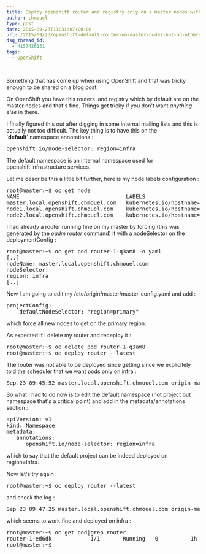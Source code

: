 ```yaml
---
title: Deploy openshift router and registry only on a master nodes with no others
author: chmouel
type: post
date: 2015-09-23T11:31:07+00:00
url: /2015/09/23/openshift-default-router-on-master-nodes-but-no-others/
dsq_thread_id:
  - 4157426131
tags:
  - OpenShift

---
```

Something that has come up when using OpenShift and that was tricky enough to be shared on a blog post.

On OpenShift you have this routers  and registry which by default are on the master nodes and that's fine. Things get tricky if you don't want _anything else_ in there.

I finally figured this out after digging in some internal mailing lists and this is actually not too difficult. The key thing is to have this on the '**default**' namespace annotations :

<pre>openshift.io/node-selector: region=infra</pre>

The default namespace is an internal namespace used for openshift infrastructure services.

Let me describe this a little bit further, here is my node labels configuration :

<pre>root@master:~$ oc get node
NAME                                 LABELS                                                                                STATUS    AGE
master.local.openshift.chmouel.com   kubernetes.io/hostname=master.local.openshift.chmouel.com,region=infra,zone=default   Ready     2d
node1.local.openshift.chmouel.com    kubernetes.io/hostname=node1.local.openshift.chmouel.com,region=primary,zone=west     Ready     2d
node2.local.openshift.chmouel.com    kubernetes.io/hostname=node2.local.openshift.chmouel.com,region=primary,zone=east     Ready     2d
</pre>

I had already a router running fine on my master by forcing (this was generated by the _oadm router_ command) it with a nodeSelector on the deploymentConfig :

<pre>root@master:~$ oc get pod router-1-q3am8 -o yaml
[..]
nodeName: master.local.openshift.chmouel.com
nodeSelector:
region: infra
[..]
</pre>

Now I am going to edit my /etc/origin/master/master-config.yaml and add :

<pre lang="yaml">projectConfig:
    defaultNodeSelector: "region=primary"
</pre>

which force all new nodes to get on the primary region.

As expected if I delete my router and redeploy it :

<pre>root@master:~$ oc delete pod router-1-q3am8
root@master:~$ oc deploy router --latest
</pre>

The router was not able to be deployed since getting since we explicitely told the scheduler that we want pods only on infra :

<pre>Sep 23 09:45:52 master.local.openshift.chmouel.com origin-master[2879]: I0923 09:45:52.203596 2879 event.go:203] Event(api.ObjectReference{Kind:"ReplicationController", Namespace:"default", Name:"router-1", UID:"454f46b0-5fbc-11e5-9c22-fa163e93ac32", APIVersion:"v1", ResourceVersion:"99201", FieldPath:""}): reason: 'failedCreate' Error creating: pods "" is forbidden: pod node label selector conflicts with its project node label selector
</pre>

So what I had to do now is to edit the default namespace (not project but namespace that's a critical point) and add in the metadata/annotations section :

<pre>apiVersion: v1
kind: Namespace
metadata:
   annotations:
      openshift.io/node-selector: region=infra
</pre>

which to say that the default project can be indeed deployed on region=infra.

Now let's try again :

<pre>root@master:~$ oc deploy router --latest
</pre>

and check the log :

<pre>Sep 23 09:47:25 master.local.openshift.chmouel.com origin-master[2879]: I0923 09:47:25.341257 2879 event.go:203] Event(api.ObjectReference{Kind:"ReplicationController", Namespace:"default", Name:"router-1", UID:"454f46b0-5fbc-11e5-9c22-fa163e93ac32", APIVersion:"v1", ResourceVersion:"99201", FieldPath:""}): reason: 'successfulCreate' Created pod: router-1-l5r0e
</pre>

which seems to work fine and deployed on infra :

<pre>root@master:~$ oc get pod|grep router
router-1-ed6dk            1/1       Running   0          1h
root@master:~$
</pre>